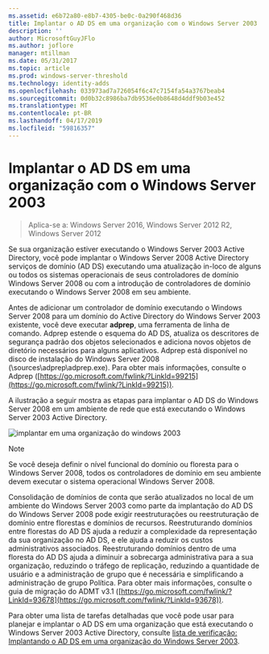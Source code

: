 ```yaml
---
ms.assetid: e6b72a80-e8b7-4305-be0c-0a290f468d36
title: Implantar o AD DS em uma organização com o Windows Server 2003
description: ''
author: MicrosoftGuyJFlo
ms.author: joflore
manager: mtillman
ms.date: 05/31/2017
ms.topic: article
ms.prod: windows-server-threshold
ms.technology: identity-adds
ms.openlocfilehash: 033973ad7a726054f6c47c7154fa54a3767beab4
ms.sourcegitcommit: 0d0b32c8986ba7db9536e0b8648d4ddf9b03e452
ms.translationtype: MT
ms.contentlocale: pt-BR
ms.lasthandoff: 04/17/2019
ms.locfileid: "59816357"
---
```

# <a name="deploying-ad-ds-in-a-windows-server-2003-organization"></a>Implantar o AD DS em uma organização com o Windows Server 2003

>Aplica-se a: Windows Server 2016, Windows Server 2012 R2, Windows Server 2012

Se sua organização estiver executando o Windows Server 2003 Active Directory, você pode implantar o Windows Server 2008 Active Directory serviços de domínio (AD DS) executando uma atualização in-loco de alguns ou todos os sistemas operacionais de seus controladores de domínio  Windows Server 2008 ou com a introdução de controladores de domínio executando o Windows Server 2008 em seu ambiente.  
  
Antes de adicionar um controlador de domínio executando o Windows Server 2008 para um domínio do Active Directory do Windows Server 2003 existente, você deve executar **adprep**, uma ferramenta de linha de comando. Adprep estende o esquema do AD DS, atualiza os descritores de segurança padrão dos objetos selecionados e adiciona novos objetos de diretório necessários para alguns aplicativos. Adprep está disponível no disco de instalação do Windows Server 2008 (\sources\adprep\adprep.exe). Para obter mais informações, consulte o Adprep ([https://go.microsoft.com/fwlink/?LinkId=99215](https://go.microsoft.com/fwlink/?LinkId=99215)).  
  
A ilustração a seguir mostra as etapas para implantar o AD DS do Windows Server 2008 em um ambiente de rede que está executando o Windows Server 2003 Active Directory.  
  
![implantar em uma organização do windows 2003](media/Deploying-AD-DS-in-a-Windows-Server-2003-Organization/900c4eee-1119-4a9a-9310-755597428b71.gif)  
  
> [!NOTE]  
> Se você deseja definir o nível funcional do domínio ou floresta para o Windows Server 2008, todos os controladores de domínio em seu ambiente devem executar o sistema operacional Windows Server 2008.  
  
Consolidação de domínios de conta que serão atualizados no local de um ambiente do Windows Server 2003 como parte da implantação do AD DS do Windows Server 2008 pode exigir reestruturações ou reestruturação de domínio entre florestas e domínios de recursos. Reestruturando domínios entre florestas do AD DS ajuda a reduzir a complexidade da representação da sua organização no AD DS, e ele ajuda a reduzir os custos administrativos associados. Reestruturando domínios dentro de uma floresta do AD DS ajuda a diminuir a sobrecarga administrativa para a sua organização, reduzindo o tráfego de replicação, reduzindo a quantidade de usuário e a administração de grupo que é necessária e simplificando a administração de grupo Política. Para obter mais informações, consulte o guia de migração do ADMT v3.1 ([https://go.microsoft.com/fwlink/?LinkId=93678](https://go.microsoft.com/fwlink/?LinkId=93678)).  
  
Para obter uma lista de tarefas detalhadas que você pode usar para planejar e implantar o AD DS em uma organização que está executando o Windows Server 2003 Active Directory, consulte [lista de verificação: Implantando o AD DS em uma organização do Windows Server 2003](https://technet.microsoft.com/library/cc771407.aspx).  
  


